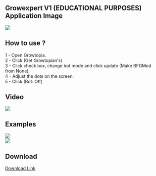 ## Growexpert V1 (EDUCATIONAL PURPOSES) <br>Application Image
<img src="https://github.com/utkayfirat/Growexpert/blob/main/one.png"><br>

## How to use ?
1 - Open Growtopia.<br>
2 - Click (Get Growtopian's)<br>
3 - Click check box, change bot mode and click update (Make BFGMod from None). <br>
4 - Adjust the dots on the screen.<br>
5 - Click (Bot: Off)<br>

## Video
<img src="https://github.com/utkayfirat/Growexpert/blob/main/open.gif"><br>

## Examples
<img src="https://github.com/utkayfirat/Growexpert/blob/main/two.png"><br>
<img src="https://github.com/utkayfirat/Growexpert/blob/main/three.png"><br>

## Download
<a href="https://drive.google.com/file/d/1YjCZggoBY3y3r98I_fudkdm7obNWzYz3/view?usp=sharing">Download Link</a>
